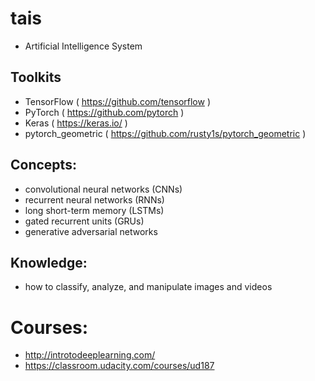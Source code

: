 # tais
- Artificial Intelligence System

## Toolkits
- TensorFlow ( https://github.com/tensorflow )
- PyTorch ( https://github.com/pytorch )
- Keras ( https://keras.io/ )
- pytorch_geometric ( https://github.com/rusty1s/pytorch_geometric )

## Concepts:
- convolutional neural networks (CNNs)
- recurrent neural networks (RNNs)
- long short-term memory (LSTMs)
- gated recurrent units (GRUs)
- generative adversarial networks

## Knowledge:
- how to classify, analyze, and manipulate images and videos

# Courses:
- http://introtodeeplearning.com/
- https://classroom.udacity.com/courses/ud187
